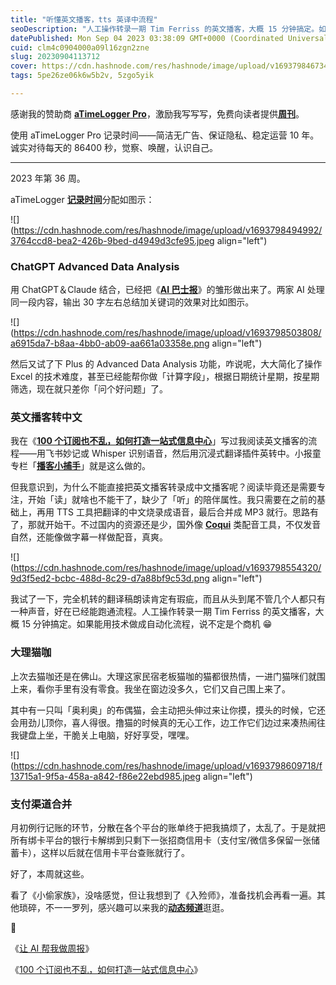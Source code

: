 ```yaml
---
title: "听懂英文播客，tts 英译中流程"
seoDescription: "人工操作转录一期 Tim Ferriss 的英文播客，大概 15 分钟搞定。如果能用技术做成自动化流程，说不定是个商机。"
datePublished: Mon Sep 04 2023 03:38:09 GMT+0000 (Coordinated Universal Time)
cuid: clm4c0904000a09l16zgn2zne
slug: 20230904113712
cover: https://cdn.hashnode.com/res/hashnode/image/upload/v1693798467340/50a9120b-9aa5-432d-82f2-a814a8511eb7.jpeg
tags: 5pe26ze06k6w5b2v, 5zgo5yik

---
```


感谢我的赞助商 [**aTimeLogger Pro**](https://atimelogger.pro/)，激励我写写写，免费向读者提供[**周刊**](https://mp.weixin.qq.com/mp/appmsgalbum?__biz=MzI3MzU5MDA1OQ==&action=getalbum&album_id=2675015646262542337#wechat_redirect)。

使用 aTimeLogger Pro 记录时间——简洁无广告、保证隐私、稳定运营 10 年。诚实对待每天的 86400 秒，觉察、唤醒，认识自己。

---

2023 年第 36 周。

aTimeLogger [**记录时间**](https://mp.weixin.qq.com/s?__biz=MzI3MzU5MDA1OQ==&mid=2247485032&idx=1&sn=acb21dab9e80298f57f65f3a9ea3a1c7&scene=21#wechat_redirect)分配如图示：

![](https://cdn.hashnode.com/res/hashnode/image/upload/v1693798494992/3764ccd8-bea2-426b-9bed-d4949d3cfe95.jpeg align="left")

### **ChatGPT Advanced Data Analysis**

用 ChatGPT＆Claude 结合，已经把《[**AI 巴士报**](https://blog.tujunjie.com/20230902164050)》的雏形做出来了。两家 AI 处理同一段内容，输出 30 字左右总结加关键词的效果对比如图示。

![](https://cdn.hashnode.com/res/hashnode/image/upload/v1693798503808/a6915da7-b8aa-4bb0-ab09-aa661a03358e.png align="left")

然后又试了下 Plus 的 Advanced Data Analysis 功能，咋说呢，大大简化了操作 Excel 的技术难度，甚至已经能帮你做「计算字段」，根据日期统计星期，按星期筛选，现在就只差你「问个好问题」了。

### **英文播客转中文**

我在《[**100 个订阅也不乱，如何打造一站式信息中心**](https://mp.weixin.qq.com/s/jPspafQQg41qPStK-Mmapw)」写过我阅读英文播客的流程——用飞书妙记或 Whisper 识别语音，然后用沉浸式翻译插件英转中。小报童专栏「[**播客小捕手**](https://xiaobot.net/p/xiaobushous1?refer=28d5dce1-dbeb-44e2-a130-2cf798ae4681)」就是这么做的。

但我意识到，为什么不能直接把英文播客转录成中文播客呢？阅读毕竟还是需要专注，开始「读」就啥也不能干了，缺少了「听」的陪伴属性。我只需要在之前的基础上，再用 TTS 工具把翻译的中文烧录成语音，最后合并成 MP3 就行。思路有了，那就开始干。不过国内的资源还是少，国外像 [**Coqui**](http://coqui.ai/) 类配音工具，不仅发音自然，还能像做字幕一样做配音，真爽。

![](https://cdn.hashnode.com/res/hashnode/image/upload/v1693798554320/9d3f5ed2-bcbc-488d-8c29-d7a88bf9c53d.png align="left")

我试了一下，完全机转的翻译稿朗读肯定有瑕疵，而且从头到尾不管几个人都只有一种声音，好在已经能跑通流程。人工操作转录一期 Tim Ferriss 的英文播客，大概 15 分钟搞定。如果能用技术做成自动化流程，说不定是个商机 😁

### **大理猫咖**

上次去猫咖还是在佛山。大理这家民宿老板猫咖的猫都很热情，一进门猫咪们就围上来，看你手里有没有零食。我坐在窗边没多久，它们又自己围上来了。

其中有一只叫「奥利奥」的布偶猫，会主动把头伸过来让你摸，摸头的时候，它还会用劲儿顶你，喜人得很。撸猫的时候真的无心工作，边工作它们边过来凑热闹往我键盘上坐，干脆关上电脑，好好享受，嘿嘿。

![](https://cdn.hashnode.com/res/hashnode/image/upload/v1693798609718/f13715a1-9f5a-458a-a842-f86e22ebd985.jpeg align="left")

### **支付渠道合并**

月初例行记账的环节，分散在各个平台的账单终于把我搞烦了，太乱了。于是就把所有绑卡平台的银行卡解绑到只剩下一张招商信用卡（支付宝/微信多保留一张储蓄卡），这样以后就在信用卡平台查账就行了。

好了，本周就这些。

看了《小偷家族》，没啥感觉，但让我想到了《入殓师》，准备找机会再看一遍。其他琐碎，不一一罗列，感兴趣可以来我的[**动态频道**](https://mp.weixin.qq.com/s?__biz=MzI3MzU5MDA1OQ==&mid=2247487599&idx=1&sn=1a4514e55dd0c84723eda32d23c5d9c3&scene=21#wechat_redirect)逛逛。

🔗

《[让 AI 帮我做周报](http://mp.weixin.qq.com/s?__biz=MzI3MzU5MDA1OQ==&mid=2247488073&idx=1&sn=6c18d1f9bd799622d32447e1c9f40083&chksm=eb21a00ddc56291b5a2ee43c4b0ca59c756ef29fe06e7677236cd4bd32eb0993f080b41dac31&scene=21#wechat_redirect)》

《[100 个订阅也不乱，如何打造一站式信息中心](http://mp.weixin.qq.com/s?__biz=MzI3MzU5MDA1OQ==&mid=2247487924&idx=1&sn=9a95f510ab113194c52669d1ebba2d63&chksm=eb21a3f0dc562ae6ef1ea79c0dff46863e60729c5f22cbee53295522d6c2a2cbc96575c24320&scene=21#wechat_redirect)》